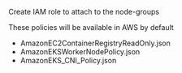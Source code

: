 Create IAM role to attach to the node-groups

These policies will be available in AWS by default

- AmazonEC2ContainerRegistryReadOnly.json
- AmazonEKSWorkerNodePolicy.json
- AmazonEKS_CNI_Policy.json

